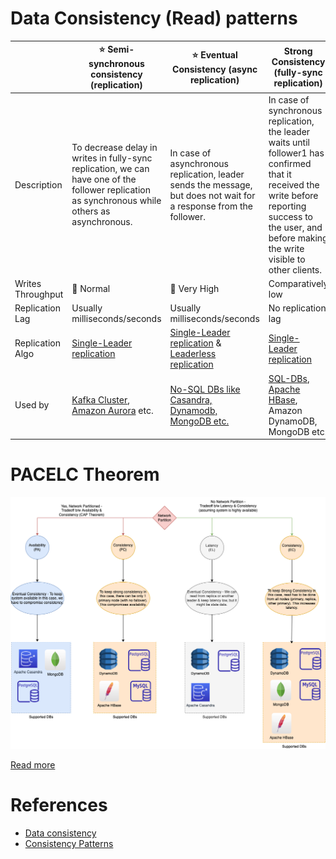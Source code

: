 # Data Consistency (Read) patterns

|                   | :star: Semi-synchronous consistency (replication)                                                                                                                 | :star: Eventual Consistency (async replication)                                                                    | Strong Consistency (fully-sync replication)                                                                                                                                                               |
|-------------------|-------------------------------------------------------------------------------------------------------------------------------------------------------------------|--------------------------------------------------------------------------------------------------------------------|-----------------------------------------------------------------------------------------------------------------------------------------------------------------------------------------------------------|
| Description       | To decrease delay in writes in fully-sync replication, we can have one of the follower replication as synchronous while others as asynchronous.                   | In case of asynchronous replication, leader sends the message, but does not wait for a response from the follower. | In case of synchronous replication, the leader waits until follower1 has confirmed that it received the write before reporting success to the user, and before making the write visible to other clients. |
| Writes Throughput | :rocket: Normal                                                                                                                                                   | :rocket: Very High                                                                                                 | Comparatively low                                                                                                                                                                                         |
| Replication Lag   | Usually milliseconds/seconds                                                                                                                                      | Usually milliseconds/seconds                                                                                       | No replication lag                                                                                                                                                                                        |
| Replication Algo  | [Single-Leader replication](SingleLeaderReplication.md)                                                                                                           | [Single-Leader replication](SingleLeaderReplication.md) & [Leaderless replication](Replication.md)                 | [Single-Leader replication](SingleLeaderReplication.md)                                                                                                                                                   |
| Used by           | [Kafka Cluster](../../../7_MessageBrokers/Kafka/Readme.md), [Amazon Aurora](../../../2_AWSServices/6_DatabaseServices/AmazonRDS/AmazonAurora/Readme.md) etc. | [No-SQL DBs like Casandra, Dynamodb, MongoDB etc.](../../NoSQL-Databases/Readme.md)                                | [SQL-DBs](../../SQL-Databases/Readme.md), [Apache HBase](../../NoSQL-Databases/WideColumnDB/ApacheHBase.md), Amazon DynamoDB, MongoDB etc.                                                                                          |

# PACELC Theorem

![img.png](../PACELCTheorem/PACELC_Diagram.drawio.png)

[Read more](../PACELCTheorem/Readme.md)

# References
- [Data consistency](https://en.wikipedia.org/wiki/Data_consistency)
- [Consistency Patterns](https://github.com/donnemartin/system-design-primer#consistency-patterns)
